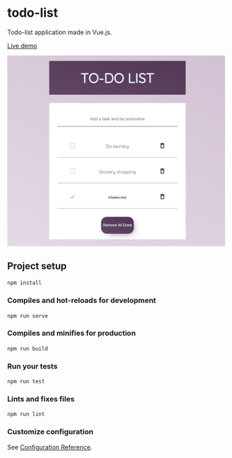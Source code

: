# todo-list
Todo-list application made in Vue.js.

[Live demo](https://miapb.github.io/todo-list/)

<img src="https://github.com/miapb/todo-list/blob/master/img/To-do%20list%20example.PNG" width=500px/>


## Project setup
```
npm install
```

### Compiles and hot-reloads for development
```
npm run serve
```

### Compiles and minifies for production
```
npm run build
```

### Run your tests
```
npm run test
```

### Lints and fixes files
```
npm run lint
```

### Customize configuration
See [Configuration Reference](https://cli.vuejs.org/config/).
